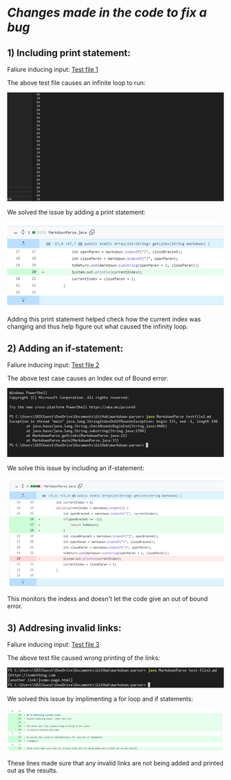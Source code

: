 # *Changes made in the code to fix a bug*

## 1) Including print statement:
Faliure inducing input: [Test file 1](https://github.com/vrajpurohit7/markdown-parser/blob/main/test-file.md)

The above test file causes an infinite loop to run:

![Image](2-infinite-loop.png)

We solved the issue by adding a print statement:

![Image](labreport1.png)

Adding this print statement helped check how the current index was changing and thus help figure out what caused the infinity loop.

## 2) Adding an if-statement:
Faliure inducing input: [Test file 2](https://github.com/vrajpurohit7/markdown-parser/blob/main/testfile2.md)

The above test case causes an Index out of Bound error:

![Image](2-if-statement-error.png)

We solve this issue by including an if-statement:

![Image](labreport2.png) 

This monitors the indexs and doesn't let the code give an out of bound error.

## 3) Addresing invalid links:
Faliure inducing input: [Test file 3](https://github.com/vrajpurohit7/markdown-parser/blob/main/test-file2.md)

The above test file caused wrong printing of the links:

![Image](2-invalid-link.png)

We solved this issue by implimenting a for loop and if statements:

![Image](2-invalid-link-correction.png)

These lines made sure that any invalid links are not being added and printed out as the results.